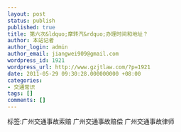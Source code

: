 ```yaml
---
layout: post
status: publish
published: true
title: 第六次&ldquo;摩转汽&rdquo;办理时间和地址？
author: 本站记者
author_login: admin
author_email: jiangwei909@gmail.com
wordpress_id: 1921
wordpress_url: http://www.gzjtlaw.com/?p=1921
date: 2011-05-29 09:30:28.000000000 +08:00
categories:
- 交通常识
tags: []
comments: []
---
```

标签:广州交通事故索赔 广州交通事故赔偿 广州交通事故律师
